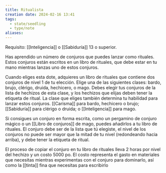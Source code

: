 ```yaml
---
title: Ritualista
creation date: 2024-02-16 13:41
tags:
  - state/seedling
  - type/note
aliases:
---
```

Requisito: [[Inteligencia]] o [[Sabiduría]] 13 o superior.

Has aprendido un número de conjuros que puedes lanzar como rituales. Estos conjuros están
escritos en un libro de rituales, que debe estar en tu mano mientras lanzas uno de estos conjuros.

Cuando eliges esta dote, adquieres un libro de rituales que contiene dos conjuros de nivel 1 de tu
elección. Elige una de las siguientes clases: bardo, brujo, clérigo, druida, hechicero, o mago. Debes elegir tus conjuros de la lista de hechizos de esta clase, y los hechizos que elijas deben tener la etiqueta de ritual. La clase que eliges también determina tu habilidad para lanzar estos conjuros. [[Carisma]] para bardo, hechicero o brujo; [[Sabiduría]] para clérigo o druida; o [[Inteligencia]] para mago.

Si consigues un conjuro en forma escrita, como un pergamino de conjuro mágico o un [[Libro de conjuros]] de mago, puedes añadirlos a tu libro de rituales. El conjuro debe ser de la lista que tú
elegiste, el nivel de los conjuros no puede ser mayor que la mitad de tu nivel (redondeando hacia
arriba), y debe tener la etiqueta de ritual. 

El proceso de copiar el conjuro en tu libro de rituales lleva 2 horas por nivel del hechizo y un costo 5000 po. El costo representa el gasto en materiales que necesitas mientras experimentas con el conjuro para dominarlo, así como la [[tinta]] fina que necesitas para escribirlo
